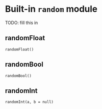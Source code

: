 # Built-in `random` module

TODO: fill this in

## randomFloat

`randomFloat()`

## randomBool

`randomBool()`

## randomInt

`randomInt(a, b = null)`
